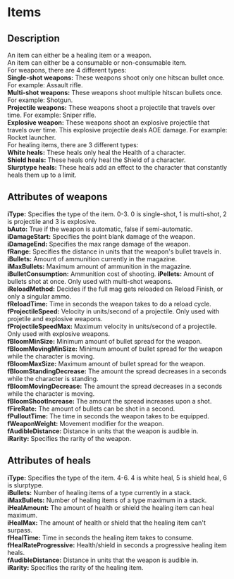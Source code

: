 # Items
## Description
An item can either be a healing item or a weapon.  
An item can either be a consumable or non-consumable item.  
For weapons, there are 4 different types:  
**Single-shot weapons:** These weapons shoot only one hitscan bullet once. For example: Assault rifle.  
**Multi-shot weapons:** These weapons shoot multiple hitscan bullets once. For example: Shotgun.  
**Projectile weapons:** These weapons shoot a projectile that travels over time. For example: Sniper rifle.  
**Explosive weapon:** These weapons shoot an explosive projectile that travels over time. This explosive projectile deals AOE damage. For example: Rocket launcher.  
For healing items, there are 3 different types:  
**White heals:**  These heals only heal the Health of a character.  
**Shield heals:** These heals only heal the Shield of a character.  
**Slurptype heals:** These heals add an effect to the character that constantly heals them up to a limit.  

## Attributes of weapons
**iType:** Specifies the type of the item. 0-3. 0 is single-shot, 1 is multi-shot, 2 is projectile and 3 is explosive.  
**bAuto:** True if the weapon is automatic, false if semi-automatic.  
**iDamageStart:** Specifies the point blank damage of the weapon.  
**iDamageEnd:** Specifies the max range damage of the weapon.  
**fRange:** Specifies the distance in units that the weapon's bullet travels in.  
**iBullets:** Amount of ammunition currently in the magazine.  
**iMaxBullets:** Maximum amount of ammunition in the magazine.  
**iBulletConsumption:** Ammunition cost of shooting. 
**iPellets:** Amount of bullets shot at once. Only used with multi-shot weapons.  
**iReloadMethod:** Decides if the full mag gets reloaded on Reload Finish, or only a singular ammo.  
**fReloadTime:** Time in seconds the weapon takes to do a reload cycle.  
**fProjectileSpeed:** Velocity in units/second of a projectile. Only used with projetile and explosive weapons.  
**fProjectileSpeedMax:** Maximum velocity in units/second of a projectile. Only used with explosive weapons.  
**fBloomMinSize:** Minimum amount of bullet spread for the weapon.  
**fBloomMovingMinSize:** Minimum amount of bullet spread for the weapon while the character is moving.  
**fBloomMaxSize:** Maximum amount of bullet spread for the weapon.  
**fBloomStandingDecrease:** The amount the spread decreases in a seconds while the character is standing.  
**fBloomMovingDecrease:** The amount the spread decreases in a seconds while the character is moving.  
**fBloomShootIncrease:** The amount the spread increases upon a shot.  
**fFireRate:** The amount of bullets can be shot in a second.  
**fPulloutTime:** The time in seconds the weapon takes to be equipped.  
**fWeaponWeight:** Movement modifier for the weapon.  
**fAudibleDistance:** Distance in units that the weapon is audible in.  
**iRarity:** Specifies the rarity of the weapon.  

## Attributes of heals
**iType:** Specifies the type of the item. 4-6. 4 is white heal, 5 is shield heal, 6 is slurptype.  
**iBullets:** Number of healing items of a type currently in a stack.  
**iMaxBullets:** Number of healing items of a type maximum in a stack.  
**iHealAmount:** The amount of health or shield the healing item can heal maximum.  
**iHealMax:** The amount of health or shield that the healing item can't surpass.  
**fHealTime:** Time in seconds the healing item takes to consume.  
**fHealRateProgressive:** Health/shield in seconds a progressive healing item heals.  
**fAudibleDistance:** Distance in units that the weapon is audible in.  
**iRarity:** Specifies the rarity of the healing item.  


